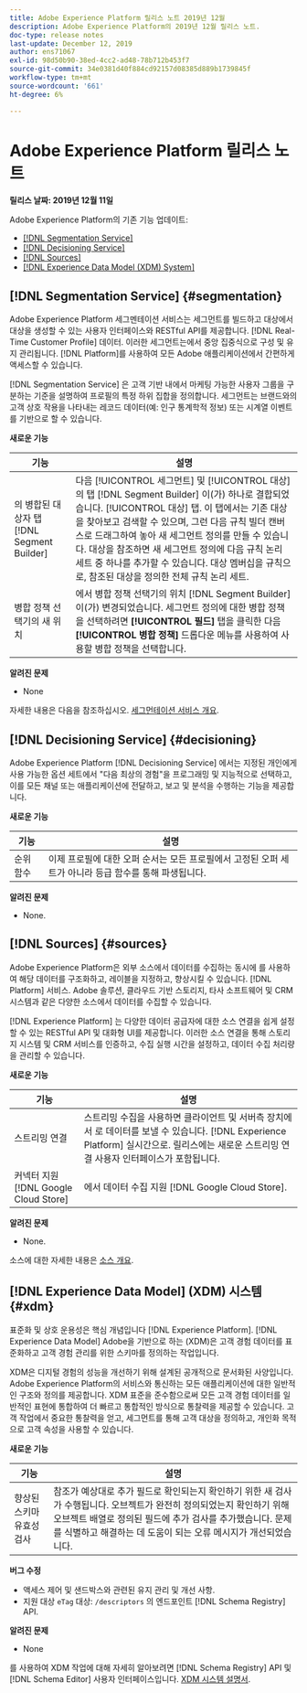 ```yaml
---
title: Adobe Experience Platform 릴리스 노트 2019년 12월
description: Adobe Experience Platform의 2019년 12월 릴리스 노트.
doc-type: release notes
last-update: December 12, 2019
author: ens71067
exl-id: 98d50b90-38ed-4cc2-ad48-78b712b453f7
source-git-commit: 34e0381d40f884cd92157d08385d889b1739845f
workflow-type: tm+mt
source-wordcount: '661'
ht-degree: 6%

---
```


# Adobe Experience Platform 릴리스 노트

**릴리스 날짜: 2019년 12월 11일**

Adobe Experience Platform의 기존 기능 업데이트:

* [[!DNL Segmentation Service]](#segmentation)
* [[!DNL Decisioning Service]](#decisioning)
* [[!DNL Sources]](#sources)
* [[!DNL Experience Data Model (XDM) System]](#xdm)

## [!DNL Segmentation Service] {#segmentation}

Adobe Experience Platform 세그멘테이션 서비스는 세그먼트를 빌드하고 대상에서 대상을 생성할 수 있는 사용자 인터페이스와 RESTful API를 제공합니다. [!DNL Real-Time Customer Profile] 데이터. 이러한 세그먼트는에서 중앙 집중식으로 구성 및 유지 관리됩니다. [!DNL Platform]를 사용하여 모든 Adobe 애플리케이션에서 간편하게 액세스할 수 있습니다.

[!DNL Segmentation Service] 은 고객 기반 내에서 마케팅 가능한 사용자 그룹을 구분하는 기준을 설명하여 프로필의 특정 하위 집합을 정의합니다. 세그먼트는 브랜드와의 고객 상호 작용을 나타내는 레코드 데이터(예: 인구 통계학적 정보) 또는 시계열 이벤트를 기반으로 할 수 있습니다.

**새로운 기능**

| 기능 | 설명 |
|--- | ---|
| 의 병합된 대상자 탭 [!DNL Segment Builder] | 다음 [!UICONTROL 세그먼트] 및 [!UICONTROL 대상] 의 탭 [!DNL Segment Builder] 이(가) 하나로 결합되었습니다. [!UICONTROL 대상] 탭. 이 탭에서는 기존 대상을 찾아보고 검색할 수 있으며, 그런 다음 규칙 빌더 캔버스로 드래그하여 놓아 새 세그먼트 정의를 만들 수 있습니다. 대상을 참조하면 새 세그먼트 정의에 다음 규칙 논리 세트 중 하나를 추가할 수 있습니다. 대상 멤버십을 규칙으로, 참조된 대상을 정의한 전체 규칙 논리 세트. |
| 병합 정책 선택기의 새 위치 | 에서 병합 정책 선택기의 위치 [!DNL Segment Builder] 이(가) 변경되었습니다. 세그먼트 정의에 대한 병합 정책을 선택하려면 **[!UICONTROL 필드]** 탭을 클릭한 다음 **[!UICONTROL 병합 정책]** 드롭다운 메뉴를 사용하여 사용할 병합 정책을 선택합니다. |

**알려진 문제**

* None

자세한 내용은 다음을 참조하십시오. [세그먼테이션 서비스 개요](../../segmentation/home.md).

## [!DNL Decisioning Service] {#decisioning}

Adobe Experience Platform [!DNL Decisioning Service] 에서는 지정된 개인에게 사용 가능한 옵션 세트에서 &quot;다음 최상의 경험&quot;을 프로그래밍 및 지능적으로 선택하고, 이를 모든 채널 또는 애플리케이션에 전달하고, 보고 및 분석을 수행하는 기능을 제공합니다.

**새로운 기능**

| 기능 | 설명 |
| -----------| ---------- |
| 순위 함수 | 이제 프로필에 대한 오퍼 순서는 모든 프로필에서 고정된 오퍼 세트가 아니라 등급 함수를 통해 파생됩니다. |

**알려진 문제**

* None.

## [!DNL Sources] {#sources}

Adobe Experience Platform은 외부 소스에서 데이터를 수집하는 동시에 를 사용하여 해당 데이터를 구조화하고, 레이블을 지정하고, 향상시킬 수 있습니다. [!DNL Platform] 서비스. Adobe 솔루션, 클라우드 기반 스토리지, 타사 소프트웨어 및 CRM 시스템과 같은 다양한 소스에서 데이터를 수집할 수 있습니다.

[!DNL Experience Platform] 는 다양한 데이터 공급자에 대한 소스 연결을 쉽게 설정할 수 있는 RESTful API 및 대화형 UI를 제공합니다. 이러한 소스 연결을 통해 스토리지 시스템 및 CRM 서비스를 인증하고, 수집 실행 시간을 설정하고, 데이터 수집 처리량을 관리할 수 있습니다.

**새로운 기능**

| 기능 | 설명 |
| ---------- | ------------ |
| 스트리밍 연결 | 스트리밍 수집을 사용하면 클라이언트 및 서버측 장치에서 로 데이터를 보낼 수 있습니다. [!DNL Experience Platform] 실시간으로. 릴리스에는 새로운 스트리밍 연결 사용자 인터페이스가 포함됩니다. |
| 커넥터 지원 [!DNL Google Cloud Store] | 에서 데이터 수집 지원 [!DNL Google Cloud Store]. |

**알려진 문제**

* None.

소스에 대한 자세한 내용은 [소스 개요](../../sources/home.md).

## [!DNL Experience Data Model] (XDM) 시스템 {#xdm}

표준화 및 상호 운용성은 핵심 개념입니다 [!DNL Experience Platform]. [!DNL Experience Data Model] Adobe을 기반으로 하는 (XDM)은 고객 경험 데이터를 표준화하고 고객 경험 관리를 위한 스키마를 정의하는 작업입니다.

XDM은 디지털 경험의 성능을 개선하기 위해 설계된 공개적으로 문서화된 사양입니다. Adobe Experience Platform의 서비스와 통신하는 모든 애플리케이션에 대한 일반적인 구조와 정의를 제공합니다. XDM 표준을 준수함으로써 모든 고객 경험 데이터를 일반적인 표현에 통합하여 더 빠르고 통합적인 방식으로 통찰력을 제공할 수 있습니다. 고객 작업에서 중요한 통찰력을 얻고, 세그먼트를 통해 고객 대상을 정의하고, 개인화 목적으로 고객 속성을 사용할 수 있습니다.

**새로운 기능**

| 기능 | 설명 |
|--- | ---|
| 향상된 스키마 유효성 검사 | 참조가 예상대로 추가 필드로 확인되는지 확인하기 위한 새 검사가 수행됩니다. 오브젝트가 완전히 정의되었는지 확인하기 위해 오브젝트 배열로 정의된 필드에 추가 검사를 추가했습니다. 문제를 식별하고 해결하는 데 도움이 되는 오류 메시지가 개선되었습니다. |

**버그 수정**

* 액세스 제어 및 샌드박스와 관련된 유지 관리 및 개선 사항.
* 지원 대상 `eTag` 대상: `/descriptors` 의 엔드포인트 [!DNL Schema Registry] API.

**알려진 문제**

* None

를 사용하여 XDM 작업에 대해 자세히 알아보려면 [!DNL Schema Registry] API 및 [!DNL Schema Editor] 사용자 인터페이스입니다. [XDM 시스템 설명서](../../xdm/home.md).
